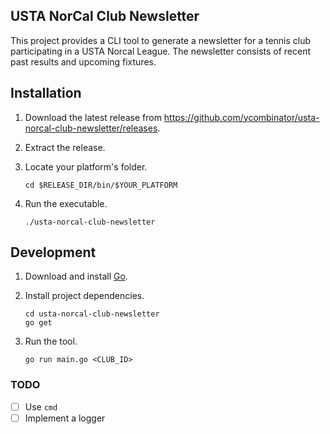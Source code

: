 ## USTA NorCal Club Newsletter

This project provides a CLI tool to generate a newsletter for a tennis club participating in a USTA Norcal League. The newsletter consists of recent past results and upcoming fixtures.

## Installation

1. Download the latest release from https://github.com/ycombinator/usta-norcal-club-newsletter/releases.

2. Extract the release.

3. Locate your platform's folder.
   ```
   cd $RELEASE_DIR/bin/$YOUR_PLATFORM
   ```

4. Run the executable.
   ```
   ./usta-norcal-club-newsletter
   ```

## Development

1. Download and install [Go](https://golang.org/).

2. Install project dependencies.
   ```
   cd usta-norcal-club-newsletter
   go get
   ```

4. Run the tool.
   ```
   go run main.go <CLUB_ID>
   ```

### TODO
* [ ] Use `cmd`
* [ ] Implement a logger
